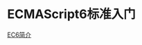 # ECMAScript6标准入门


[EC6简介](https://github.com/Lumnca/ECMAScript6/blob/master/EC6%E7%AE%80%E4%BB%8B)
